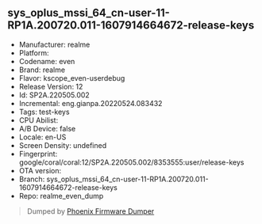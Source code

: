 ## sys_oplus_mssi_64_cn-user-11-RP1A.200720.011-1607914664672-release-keys
- Manufacturer: realme
- Platform: 
- Codename: even
- Brand: realme
- Flavor: kscope_even-userdebug
- Release Version: 12
- Id: SP2A.220505.002
- Incremental: eng.gianpa.20220524.083432
- Tags: test-keys
- CPU Abilist: 
- A/B Device: false
- Locale: en-US
- Screen Density: undefined
- Fingerprint: google/coral/coral:12/SP2A.220505.002/8353555:user/release-keys
- OTA version: 
- Branch: sys_oplus_mssi_64_cn-user-11-RP1A.200720.011-1607914664672-release-keys
- Repo: realme_even_dump


>Dumped by [Phoenix Firmware Dumper](https://github.com/DroidDumps/phoenix_firmware_dumper)
